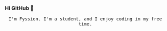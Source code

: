 ### Hi GitHub 👋

<p align="center">
  <samp>
    I'm Fyssion. I'm a student, and I enjoy coding in my free time.
  </samp>
</p>
